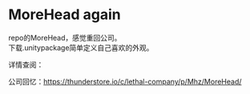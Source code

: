 # MoreHead again<br> 
repo的MoreHead，感觉重回公司。<br> 
下载.unitypackage简单定义自己喜欢的外观。<br> 


详情查阅：

公司回忆：https://thunderstore.io/c/lethal-company/p/Mhz/MoreHead/
